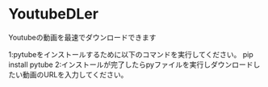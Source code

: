 # YoutubeDLer
Youtubeの動画を最速でダウンロードできます

1:pytubeをインストールするために以下のコマンドを実行してください。
pip install pytube
2:インストールが完了したらpyファイルを実行しダウンロードしたい動画のURLを入力してください。 

